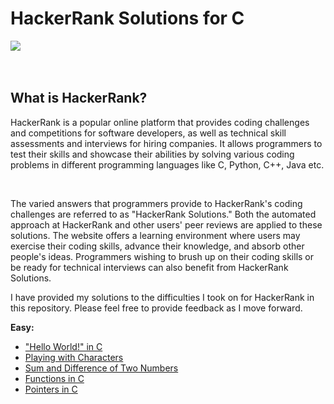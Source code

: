 # HackerRank Solutions for C
<img src="https://camo.githubusercontent.com/49e713e1463692beaff7b552eb60511454485659f6131286eeab9db84e91840a/68747470733a2f2f69302e77702e636f6d2f6772616473696e67616d65732e636f6d2f77702d636f6e74656e742f75706c6f6164732f323031362f30352f3835363737315f3636383232343035333139373834315f313934333639393030395f6f2e706e67"><br><br><br>
<h2><b>What is HackerRank?</b></h2>
<p>HackerRank is a popular online platform that provides coding challenges and competitions for software developers, as well as technical skill assessments and interviews for hiring companies. It allows programmers to test their skills and showcase their abilities by solving various coding problems in different programming languages like C, Python, C++, Java etc.</p><br>
<p>The varied answers that programmers provide to HackerRank's coding challenges are referred to as "HackerRank Solutions." Both the automated approach at HackerRank and other users' peer reviews are applied to these solutions. The website offers a learning environment where users may exercise their coding skills, advance their knowledge, and absorb other people's ideas. Programmers wishing to brush up on their coding skills or be ready for technical interviews can also benefit from HackerRank Solutions.</p>
<p>I have provided my solutions to the difficulties I took on for HackerRank in this repository. Please feel free to provide feedback as I move forward.</p>
<b>Easy:</b>
<ul type="disc">
<li><a href="https://www.hackerrank.com/challenges/hello-world-c/problem?isFullScreen=true">"Hello World!" in C</li>
<li><a href="https://www.hackerrank.com/challenges/playing-with-characters/problem?isFullScreen=true">Playing with Characters</li>
<li><a href="https://www.hackerrank.com/challenges/sum-numbers-c/problem?isFullScreen=true">Sum and Difference of Two Numbers</li>
<li><a href="https://www.hackerrank.com/challenges/functions-in-c/problem?isFullScreen=true">Functions in C</li>
<li><a href="https://www.hackerrank.com/challenges/pointer-in-c/problem?isFullScreen=true">Pointers in C</li>
</ul>